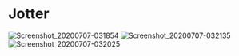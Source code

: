 # Jotter
![Screenshot_20200707-031854](https://user-images.githubusercontent.com/61970374/86696429-59ab7600-c005-11ea-982f-74d3379072f1.png)
![Screenshot_20200707-032135](https://user-images.githubusercontent.com/61970374/86696439-5c0dd000-c005-11ea-8645-d9b10dc7a20e.png)
![Screenshot_20200707-032025](https://user-images.githubusercontent.com/61970374/86696442-5ca66680-c005-11ea-91b6-e6eb36c2c22f.png)
